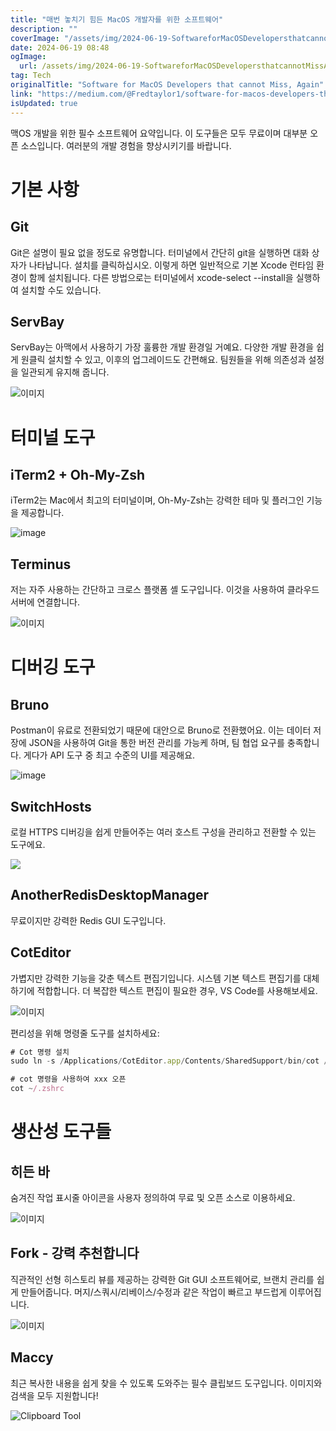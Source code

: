 ```yaml
---
title: "매번 놓치기 힘든 MacOS 개발자를 위한 소프트웨어"
description: ""
coverImage: "/assets/img/2024-06-19-SoftwareforMacOSDevelopersthatcannotMissAgain_0.png"
date: 2024-06-19 08:48
ogImage:
  url: /assets/img/2024-06-19-SoftwareforMacOSDevelopersthatcannotMissAgain_0.png
tag: Tech
originalTitle: "Software for MacOS Developers that cannot Miss, Again"
link: "https://medium.com/@Fredtaylor1/software-for-macos-developers-that-cannot-miss-again-8089e05df7a4"
isUpdated: true
---
```


맥OS 개발을 위한 필수 소프트웨어 요약입니다. 이 도구들은 모두 무료이며 대부분 오픈 소스입니다. 여러분의 개발 경험을 향상시키기를 바랍니다.

# 기본 사항

## Git

Git은 설명이 필요 없을 정도로 유명합니다. 터미널에서 간단히 git을 실행하면 대화 상자가 나타납니다. 설치를 클릭하십시오. 이렇게 하면 일반적으로 기본 Xcode 런타임 환경이 함께 설치됩니다. 다른 방법으로는 터미널에서 xcode-select --install을 실행하여 설치할 수도 있습니다.

<div class="content-ad"></div>

## ServBay

ServBay는 아맥에서 사용하기 가장 훌륭한 개발 환경일 거예요. 다양한 개발 환경을 쉽게 원클릭 설치할 수 있고, 이후의 업그레이드도 간편해요. 팀원들을 위해 의존성과 설정을 일관되게 유지해 줍니다.

![이미지](/assets/img/2024-06-19-SoftwareforMacOSDevelopersthatcannotMissAgain_0.png)

# 터미널 도구

<div class="content-ad"></div>

## iTerm2 + Oh-My-Zsh

iTerm2는 Mac에서 최고의 터미널이며, Oh-My-Zsh는 강력한 테마 및 플러그인 기능을 제공합니다.

![image](/assets/img/2024-06-19-SoftwareforMacOSDevelopersthatcannotMissAgain_1.png)

## Terminus

<div class="content-ad"></div>

저는 자주 사용하는 간단하고 크로스 플랫폼 셸 도구입니다. 이것을 사용하여 클라우드 서버에 연결합니다.

![이미지](/assets/img/2024-06-19-SoftwareforMacOSDevelopersthatcannotMissAgain_2.png)

# 디버깅 도구

## Bruno

<div class="content-ad"></div>

Postman이 유료로 전환되었기 때문에 대안으로 Bruno로 전환했어요. 이는 데이터 저장에 JSON을 사용하여 Git을 통한 버전 관리를 가능케 하며, 팀 협업 요구를 충족합니다. 게다가 API 도구 중 최고 수준의 UI를 제공해요.

![image](/assets/img/2024-06-19-SoftwareforMacOSDevelopersthatcannotMissAgain_3.png)

## SwitchHosts

로컬 HTTPS 디버깅을 쉽게 만들어주는 여러 호스트 구성을 관리하고 전환할 수 있는 도구에요.

<div class="content-ad"></div>

<img src="/assets/img/2024-06-19-SoftwareforMacOSDevelopersthatcannotMissAgain_4.png" />

## AnotherRedisDesktopManager

무료이지만 강력한 Redis GUI 도구입니다.

## CotEditor

<div class="content-ad"></div>

가볍지만 강력한 기능을 갖춘 텍스트 편집기입니다. 시스템 기본 텍스트 편집기를 대체하기에 적합합니다. 더 복잡한 텍스트 편집이 필요한 경우, VS Code를 사용해보세요.

![이미지](/assets/img/2024-06-19-SoftwareforMacOSDevelopersthatcannotMissAgain_5.png)

편리성을 위해 명령줄 도구를 설치하세요:

```js
# Cot 명령 설치
sudo ln -s /Applications/CotEditor.app/Contents/SharedSupport/bin/cot /usr/local/bin/cot

# cot 명령을 사용하여 xxx 오픈
cot ~/.zshrc
```

<div class="content-ad"></div>

# 생산성 도구들

## 히든 바

숨겨진 작업 표시줄 아이콘을 사용자 정의하여 무료 및 오픈 소스로 이용하세요.

![이미지](/assets/img/2024-06-19-SoftwareforMacOSDevelopersthatcannotMissAgain_6.png)

<div class="content-ad"></div>

## Fork - 강력 추천합니다

직관적인 선형 히스토리 뷰를 제공하는 강력한 Git GUI 소프트웨어로, 브랜치 관리를 쉽게 만들어줍니다. 머지/스쿼시/리베이스/수정과 같은 작업이 빠르고 부드럽게 이루어집니다.

![이미지](/assets/img/2024-06-19-SoftwareforMacOSDevelopersthatcannotMissAgain_7.png)

## Maccy

<div class="content-ad"></div>

최근 복사한 내용을 쉽게 찾을 수 있도록 도와주는 필수 클립보드 도구입니다. 이미지와 검색을 모두 지원합니다!

![Clipboard Tool](/assets/img/2024-06-19-SoftwareforMacOSDevelopersthatcannotMissAgain_8.png)

